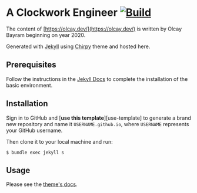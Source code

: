 # A Clockwork Engineer [![Build](https://github.com/otomatikmuhendis/aclockworkengineer/actions/workflows/pages/pages-build-deployment/badge.svg)](https://github.com/otomatikmuhendis/aclockworkengineer/actions/workflows/pages/pages-build-deployment)

The content of [https://olcay.dev/](https://olcay.dev/) is written by Olcay Bayram beginning on year 2020.

Generated with [Jekyll](http://jekyllrb.com/) using [Chirpy](https://github.com/cotes2020/jekyll-theme-chirpy) theme and hosted here.

## Prerequisites

Follow the instructions in the [Jekyll Docs](https://jekyllrb.com/docs/installation/) to complete the installation of the basic environment.

## Installation

Sign in to GitHub and [**use this template**][use-template] to generate a brand new repository and name it
`USERNAME.github.io`, where `USERNAME` represents your GitHub username.

Then clone it to your local machine and run:

```console
$ bundle exec jekyll s
```

## Usage

Please see the [theme's docs](https://github.com/cotes2020/jekyll-theme-chirpy#documentation).
